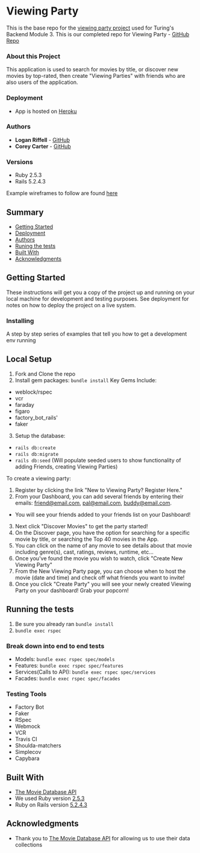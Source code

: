 # Viewing Party

This is the base repo for the [viewing party project](https://backend.turing.io/module3/projects/viewing_party) used for Turing's Backend Module 3.
This is our completed repo for Viewing Party - [GitHub Repo](https://github.com/lkriffell/viewing_party)

### About this Project

This application is used to search for movies by title, or discover new movies by top-rated, then create "Viewing Parties" with friends who
are also users of the application.

### Deployment
  - App is hosted on [Heroku](https://limitless-castle-72832.herokuapp.com/)

### Authors
  - **Logan Riffell** - [GitHub](https://github.com/coreycartercodes)
  - **Corey Carter** - [GitHub](https://github.com/lkriffell)
  
### Versions

- Ruby 2.5.3
- Rails 5.2.4.3

Example wireframes to follow are found [here](https://backend.turing.io/module3/projects/viewing_party/wireframes)

## Summary

  - [Getting Started](#getting-started)
  - [Deployment](#deployment)
  - [Authors](#authors)
  - [Runing the tests](#running-the-tests)
  - [Built With](#built-with)
  - [Acknowledgments](#acknowledgments)

## Getting Started

These instructions will get you a copy of the project up and running on
your local machine for development and testing purposes. See deployment
for notes on how to deploy the project on a live system.

### Installing

A step by step series of examples that tell you how to get a development
env running

## Local Setup

1. Fork and Clone the repo
2. Install gem packages: `bundle install`
  Key Gems Include:
  - weblock/rspec
  - vcr
  - faraday
  - figaro
  - factory_bot_rails'
  - faker

3. Setup the database:
- `rails db:create`
- `rails db:migrate`
- `rails db:seed` (Will populate seeded users to show functionality of adding Friends, creating Viewing Parties)

To create a viewing party:
1. Register by clicking the link "New to Viewing Party? Register Here."
2. From your Dashboard, you can add several friends by entering their emails: friend@email.com, pal@email.com, buddy@email.com.
- You will see your friends added to your friends list on your Dashboard!
3. Next click "Discover Movies" to get the party started!
4. On the Discover page, you have the option for searching for a specific movie by title, or searching the Top 40 movies in the App.
5. You can click on the name of any movie to see details about that movie including genre(s), cast, ratings, reviews, runtime, etc...
6. Once you've found the movie you wish to watch, click "Create New Viewing Party"
7. From the New Viewing Party page, you can choose when to host the movie (date and time) and check off what friends you want to invite!
8. Once you click "Create Party" you will see your newly created Viewing Party on your dashboard! Grab your popcorn!

## Running the tests
1. Be sure you already ran `bundle install`
2. `bundle exec rspec`

### Break down into end to end tests

- Models: `bundle exec rspec spec/models`
- Features: `bundle exec rspec spec/features`
- Services(Calls to API): `bundle exec rspec spec/services`
- Facades: `bundle exec rspec spec/facades`

### Testing Tools
  - Factory Bot
  - Faker
  - RSpec
  - Webmock
  - VCR
  - Travis CI
  - Shoulda-matchers
  - Simplecov
  - Capybara

## Built With
  - [The Movie Database API](https://developers.themoviedb.org/3)
  - We used Ruby version [2.5.3](https://ruby-doc.org/core-2.5.3/)
  - Ruby on Rails version [5.2.4.3](https://rubygems.org/gems/rails/versions/5.2.4.3)
  
## Acknowledgments
  - Thank you to [The Movie Database API](https://developers.themoviedb.org/3) for allowing us to use their data collections
